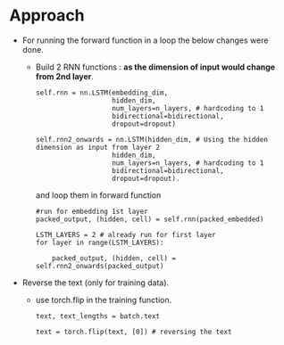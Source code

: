 
# Approach  

- For running the forward function in a loop the below changes were done.   
  - Build 2 RNN functions : **as the dimension of input would change from 2nd layer**. 
  
        self.rnn = nn.LSTM(embedding_dim, 
                           hidden_dim, 
                           num_layers=n_layers, # hardcoding to 1
                           bidirectional=bidirectional, 
                           dropout=dropout)
        
        self.rnn2_onwards = nn.LSTM(hidden_dim, # Using the hidden dimension as input from layer 2
                           hidden_dim, 
                           num_layers=n_layers, # hardcoding to 1
                           bidirectional=bidirectional, 
                           dropout=dropout).  
     and loop them in forward function 
     
        #run for embedding 1st layer
        packed_output, (hidden, cell) = self.rnn(packed_embedded)

        LSTM_LAYERS = 2 # already run for first layer
        for layer in range(LSTM_LAYERS):
            
            packed_output, (hidden, cell) = self.rnn2_onwards(packed_output)
     
  
- Reverse the text (only for training data).  
  - use torch.flip in the training function.  
  
        text, text_lengths = batch.text

        text = torch.flip(text, [0]) # reversing the text
